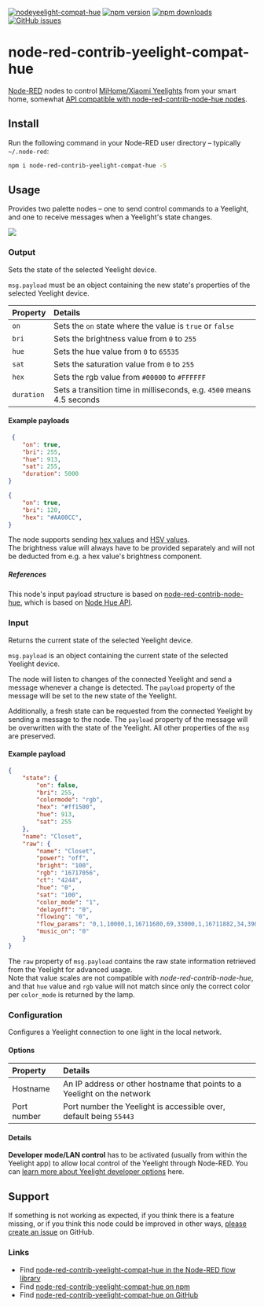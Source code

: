 [![nodeyeelight-compat-hue](https://img.shields.io/badge/Node--RED-yeelight--compat--hue-ee0077.svg)](https://flows.nodered.org/node/node-red-contrib-yeelight-compat-hue)
[![npm version](https://img.shields.io/npm/v/node-red-contrib-yeelight-compat-hue.svg)](https://www.npmjs.com/package/node-red-contrib-yeelight-compat-hue)
[![npm downloads](https://img.shields.io/npm/dt/node-red-contrib-yeelight-compat-hue.svg)](https://www.npmjs.com/package/node-red-contrib-yeelight-compat-hue)
[![GitHub issues](https://img.shields.io/github/issues/mattmattmatt/node-red-contrib-yeelight-compat-hue.svg)](https://github.com/mattmattmatt/node-red-contrib-yeelight-compat-hue)

# node-red-contrib-yeelight-compat-hue

[Node-RED](http://nodered.org) nodes to control [MiHome/Xiaomi Yeelights](https://www.yeelight.com/) from your smart home, somewhat [API compatible with node-red-contrib-node-hue nodes](https://github.com/jdomeij/node-red-contrib-node-hue#input-node).

## Install

Run the following command in your Node-RED user directory – typically `~/.node-red`:

```bash
npm i node-red-contrib-yeelight-compat-hue -S
```

## Usage

Provides two palette nodes – one to send control commands to a Yeelight, and one to receive messages when a Yeelight's state changes.

![](https://github.com/mattmattmatt/node-red-contrib-yeelight-compat-hue/blob/master/tooling/nodes.png?raw=true)

### Output

Sets the state of the selected Yeelight device.

`msg.payload` must be an object containing the new state's properties of the selected Yeelight device.

| Property | Details |
| :---| :---|
| `on`   | Sets the `on` state where the value is `true` or `false`|
| `bri`   | Sets the brightness value from `0` to `255` |
| `hue` | Sets the hue value from `0` to `65535` |
| `sat`  | Sets the saturation value from `0` to `255`  |
| `hex`  | Sets the rgb value from `#00000` to `#FFFFFF`   |
| `duration` | Sets a transition time in milliseconds, e.g. `4500` means 4.5 seconds |

#### Example payloads

```JSON
 {
    "on": true,
    "bri": 255,
    "hue": 913,
    "sat": 255,
    "duration": 5000
}
```
```JSON
{
    "on": true,
    "bri": 120,
    "hex": "#AA00CC",
}
```
The node supports sending [hex values](http://htmlcolorcodes.com/) and [HSV values](https://alloyui.com/examples/color-picker/hsv).  
The brightness value will always have to be provided separately and will not be deducted from e.g. a hex value's brightness component.


##### References
This node's input payload structure is based on [node-red-contrib-node-hue](https://github.com/jdomeij/node-red-contrib-node-hue#input-node), which is based on [Node Hue API](https://github.com/peter-murray/node-hue-api#lightstate-options).

### Input

Returns the current state of the selected Yeelight device.

`msg.payload` is an object containing the current state of the selected Yeelight device.

The node will listen to changes of the connected Yeelight and send a message whenever a change is detected. The `payload` property of the message will be set to the new state of the Yeelight.

Additionally, a fresh state can be requested from the connected Yeelight by sending a message to the node. The `payload` property of the message will be overwritten with the state of the Yeelight. All other properties of the `msg` are preserved.

#### Example payload
```JSON
{
    "state": {
        "on": false,
        "bri": 255,
        "colormode": "rgb",
        "hex": "#ff1500",
        "hue": 913,
        "sat": 255
    },
    "name": "Closet",
    "raw": {
        "name": "Closet",
        "power": "off",
        "bright": "100",
        "rgb": "16717056",
        "ct": "4244",
        "hue": "0",
        "sat": "100",
        "color_mode": "1",
        "delayoff": "0",
        "flowing": "0",
        "flow_params": "0,1,10000,1,16711680,69,33000,1,16711882,34,39000,1,16744704,17,34000,1,16711680,61",
        "music_on": "0"
    }
}
```

The `raw` property of `msg.payload` contains the raw state information retrieved from the Yeelight for advanced usage.  
Note that value scales are not compatible with _node-red-contrib-node-hue_, and that `hue` value and `rgb` value will not match since only the correct color per `color_mode` is returned by the lamp.

### Configuration

Configures a Yeelight connection to one light in the local network.

#### Options

| Property | Details |
| :--- | :--- |
| Hostname | An IP address or other hostname that points to a Yeelight on the network |
| Port number | Port number the Yeelight is accessible over, default being `55443` |

#### Details
**Developer mode/LAN control** has to be activated (usually from within the Yeelight app) to allow local control of the Yeelight through Node-RED. You can <a href="https://www.yeelight.com/en_US/developer" target="_blank">learn more about Yeelight developer options</a> here.

## Support
If something is not working as expected, if you think there is a feature missing, or if you think this node could be improved in other ways, [please create an issue](https://github.com/mattmattmatt/node-red-contrib-yeelight-compat-hue/issues) on GitHub.

### Links

 - Find [node-red-contrib-yeelight-compat-hue in the Node-RED flow library](https://flows.nodered.org/node/node-red-contrib-yeelight-compat-hue)
 - Find  [node-red-contrib-yeelight-compat-hue on npm](https://www.npmjs.com/package/node-red-contrib-yeelight-compat-hue)
 - Find [node-red-contrib-yeelight-compat-hue on GitHub](https://github.com/mattmattmatt/node-red-contrib-yeelight-compat-hue)
